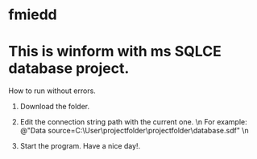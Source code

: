 fmiedd
======

This is winform with ms SQLCE database project.
==============================

How to run without errors.

1) Download the folder. <br />
2) Edit the connection string path with the current one. \n
For example:
@"Data source=C:\User\projectfolder\projectfolder\database.sdf" \n

3) Start the program. Have a nice day!.
